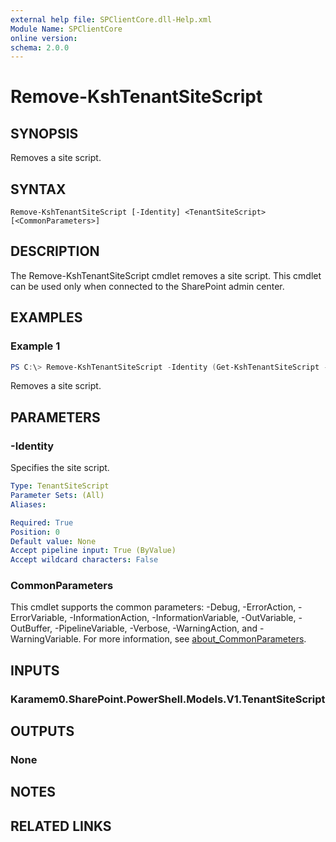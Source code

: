 ```yaml
---
external help file: SPClientCore.dll-Help.xml
Module Name: SPClientCore
online version:
schema: 2.0.0
---
```


# Remove-KshTenantSiteScript

## SYNOPSIS
Removes a site script.

## SYNTAX

```
Remove-KshTenantSiteScript [-Identity] <TenantSiteScript> [<CommonParameters>]
```

## DESCRIPTION
The Remove-KshTenantSiteScript cmdlet removes a site script. This cmdlet can be used only when connected to the SharePoint admin center.

## EXAMPLES

### Example 1
```powershell
PS C:\> Remove-KshTenantSiteScript -Identity (Get-KshTenantSiteScript -SiteScriptId "9595dd35-ca86-499b-aa22-06b73a4b17aa")
```

Removes a site script.

## PARAMETERS

### -Identity
Specifies the site script.

```yaml
Type: TenantSiteScript
Parameter Sets: (All)
Aliases:

Required: True
Position: 0
Default value: None
Accept pipeline input: True (ByValue)
Accept wildcard characters: False
```

### CommonParameters
This cmdlet supports the common parameters: -Debug, -ErrorAction, -ErrorVariable, -InformationAction, -InformationVariable, -OutVariable, -OutBuffer, -PipelineVariable, -Verbose, -WarningAction, and -WarningVariable. For more information, see [about_CommonParameters](http://go.microsoft.com/fwlink/?LinkID=113216).

## INPUTS

### Karamem0.SharePoint.PowerShell.Models.V1.TenantSiteScript

## OUTPUTS

### None

## NOTES

## RELATED LINKS
